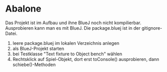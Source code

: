 # Abalone
Das Projekt ist im Aufbau und ihne BlueJ noch nicht kompilierbar. Ausprobieren kann man es mit BlueJ. Die package.bluej ist in der gitignore-Datei.

1) leere package.bluej im lokalen Verzeichnis anlegen
2) als BlueJ-Projekt starten
3) bei Testklasse "Text fixture to Object bench" wählen
4) Rechtsklick auf Spiel-Objekt, dort erst toConsole() ausprobieren, dann schiebe()-Methoden
